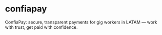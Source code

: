 # confiapay
ConfiaPay: secure, transparent payments for gig workers in LATAM — work with trust, get paid with confidence.

